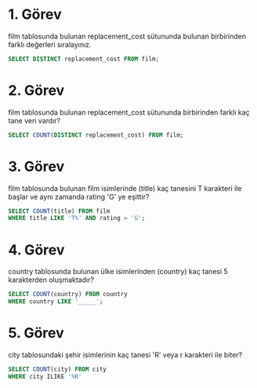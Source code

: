 # 1. Görev
film tablosunda bulunan replacement_cost sütununda bulunan birbirinden farklı değerleri sıralayınız.
```SQL
SELECT DISTINCT replacement_cost FROM film;

```
# 2. Görev 
film tablosunda bulunan replacement_cost sütununda birbirinden farklı kaç tane veri vardır?
```SQL
SELECT COUNT(DISTINCT replacement_cost) FROM film;
```
# 3. Görev
film tablosunda bulunan film isimlerinde (title) kaç tanesini T karakteri ile başlar ve aynı zamanda rating 'G' ye eşittir?
```SQL
SELECT COUNT(title) FROM film
WHERE title LIKE 'T%' AND rating = 'G';
``` 

# 4. Görev
 country tablosunda bulunan ülke isimlerinden (country) kaç tanesi 5 karakterden oluşmaktadır?
 ```SQL
SELECT COUNT(country) FROM country
WHERE country LIKE '_____';
 ```
# 5. Görev
city tablosundaki şehir isimlerinin kaç tanesi 'R' veya r karakteri ile biter?
```SQL
SELECT COUNT(city) FROM city
WHERE city ILIKE '%R'
```